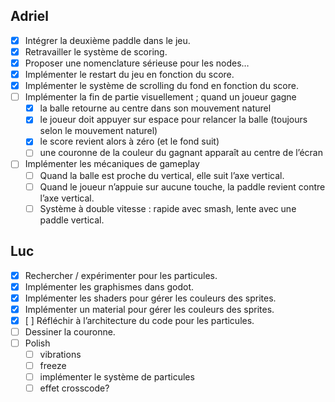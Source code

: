 ## Adriel

* [x] Intégrer la deuxième paddle dans le jeu.
* [x] Retravailler le système de scoring.
* [x] Proposer une nomenclature sérieuse pour les nodes…
* [x] Implémenter le restart du jeu en fonction du score.
* [x] Implémenter le système de scrolling du fond en fonction du score.
* [ ] Implémenter la fin de partie visuellement ; quand un joueur gagne
  * [x] la balle retourne au centre dans son mouvement naturel
  * [x] le joueur doit appuyer sur espace pour relancer la balle (toujours selon le mouvement naturel)
  * [x] le score revient alors à zéro (et le fond suit)
  * [ ] une couronne de la couleur du gagnant apparaît au centre de l’écran
* [ ] Implémenter les mécaniques de gameplay
  * [ ] Quand la balle est proche du vertical, elle suit l’axe vertical.
  * [ ] Quand le joueur n’appuie sur aucune touche, la paddle revient contre l’axe vertical.
  * [ ] Système à double vitesse : rapide avec smash, lente avec une paddle vertical.

## Luc

* [x] Rechercher / expérimenter pour les particules.
* [x] Implémenter les graphismes dans godot.
* [x] Implémenter les shaders pour gérer les couleurs des sprites.
* [x] Implémenter un material pour gérer les couleurs des sprites.
* [x] [ ] Réfléchir à l’architecture du code pour les particules.
* [ ] Dessiner la couronne.
* [ ] Polish
  * [ ] vibrations
  * [ ] freeze
  * [ ] implémenter le système de particules
  * [ ] effet crosscode?
